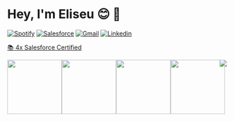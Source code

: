 # Hey, I'm Eliseu :blush: :wave:


  [![Spotify](https://img.shields.io/badge/Spotify-1ED760?&style=for-the-badge&logo=spotify&logoColor=white
  )](https://open.spotify.com/user/192o02esmgzfwnz4qohv01d4q?si=324a0706588a402e)
  [![Salesforce](https://img.shields.io/badge/Salesforce-00A1E0?style=for-the-badge&logo=Salesforce&logoColor=white)](https://trailblazer.me/id/eliseugili)
  [![Gmail](https://img.shields.io/badge/-Gmail-c14438?style=for-the-badge&logo=Gmail&logoColor=white&link=mailto:gili.eliseup@gmail.com)](mailto:gili.eliseup@gmail.com)
  [![Linkedin](https://img.shields.io/badge/-LinkedIn-blue?style=for-the-badge&logo=Linkedin&logoColor=white&link=https:https://www.linkedin.com/in/eliseu-pereira-gili/)](https://www.linkedin.com/in/eliseu-pereira-gili/)

<p align="left">
  
 <a href="https://trailhead.salesforce.com/pt-BR/credentials/certification-detail-print/?searchString=H+HrX1yZaYgsebe2PyrD/ma7aDJrjQ4DrCVKIK6hD8Sx4RXPKAnAaph9iHWa3ER0" target="_blank"> 📚 4x Salesforce Certified </a>
 
 </p>
  
 <a href="https://github.com/egili/egili">
   <img align="right" src="https://github-readme-stats.vercel.app/api/top-langs/?username=egili&langs_count=15&layout=compact&theme=dracula" />
 </a>

<div style="display:flex; flex-direction:row">
  <img width="125" height="125" src="https://drm.my.salesforce.com/servlet/servlet.ImageServer?id=015Rf00000MA9LY&oid=00DF0000000gZsu&lastMod=1746780949000"/>
  <img width="125" height="125" src="https://drm.my.salesforce.com/servlet/servlet.ImageServer?id=015Rf00000MAEmf&oid=00DF0000000gZsu&lastMod=1746780791000"/>
  <img width="125" height="125" src="https://drm.my.salesforce.com/servlet/servlet.ImageServer?id=015Rf00000MAGlB&oid=00DF0000000gZsu&lastMod=17467806380000"/>
  <img width="125" height="125" src="https://drm.my.salesforce.com/servlet/servlet.ImageServer?id=015Rf00000MA6fO&oid=00DF0000000gZsu&lastMod=1746782543000"/>
</div>
